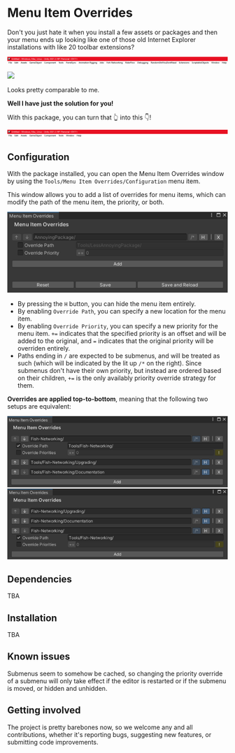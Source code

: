 # Menu Item Overrides

Don't you just hate it when you install a few assets or packages and  then your menu ends up looking like one of those old Internet Explorer installations with like 20 toolbar extensions?

![](images~/header-before.png)

![](https://i.imgur.com/X7ipc.png)

Looks pretty comparable to me.

**Well I have just the solution for you!**

With this package, you can turn that 👆 into this 👇!

![](images~/header-after.png)

## Configuration

With the package installed, you can open the Menu Item Overrides window by using the `Tools/Menu Item Overrides/Configuration` menu item.

This window allows you to add a list of overrides for menu items, which can modify the path of the menu item, the priority, or both.

![](images~/window.png)

- By pressing the `H` button, you can hide the menu item entirely.
- By enabling `Override Path`, you can specify a new location for the menu item.
- By enabling `Override Priority`, you can specify a new priority for the menu item. `+=` indicates that the specified priority is an offset and will be added to the original, and `=` indicates that the original priority will be overriden entirely.
- Paths ending in `/` are expected to be submenus, and will be treated as such (which will be indicated by the lit up `/*` on the right). Since submenus don't have their own priority, but instead are ordered based on their children, `+=` is the only availably priority override strategy for them. 

**Overrides are applied top-to-bottom**, meaning that the following two setups are equivalent:

![](images~/example-1.png)
![](images~/example-2.png)

## Dependencies

TBA

## Installation

TBA

## Known issues

Submenus seem to somehow be cached, so changing the priority override of a submenu will only take effect if the editor is restarted or if the submenu is moved, or hidden and unhidden.

## Getting involved

The project is pretty barebones now, so we welcome any and all contributions, whether it's reporting bugs, suggesting new features, or submitting code improvements.
